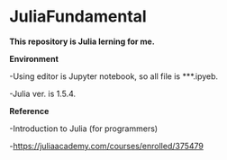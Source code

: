 # JuliaFundamental
**This repository is Julia lerning for me.**

**Environment**

-Using editor is Jupyter notebook, so all file is ***.ipyeb.

-Julia ver. is 1.5.4.

**Reference**

-Introduction to Julia (for programmers)

-https://juliaacademy.com/courses/enrolled/375479
